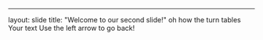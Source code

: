 
---
layout: slide
title: "Welcome to our second slide!"
oh how the turn tables
Your text
Use the left arrow to go back!
